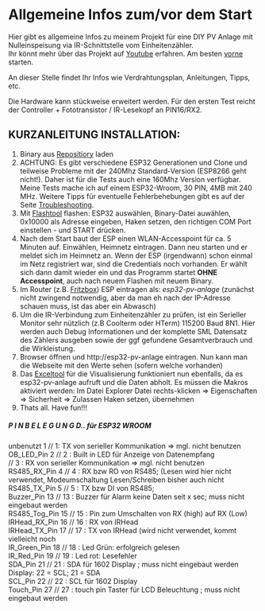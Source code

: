 # Allgemeine Infos zum/vor dem Start #
Hier gibt es allgemeine Infos zu meinem Projekt für eine DIY PV Anlage mit Nulleinspeisung via IR-Schnittstelle vom Einheitenzähler.  
Ihr könnt mehr über das Projekt auf [Youtube](https://www.youtube.com/@ichbaupv8402) erfahren. Am besten [vorne](https://www.youtube.com/watch?v=iOFwGEbs9Tw) starten.  

An dieser Stelle findet Ihr Infos wie Verdrahtungsplan, Anleitungen, Tipps, etc.  

Die Hardware kann stückweise erweitert werden. Für den ersten Test reicht der Controller + Fototransistor / IR-Lesekopf an PIN16/RX2.

## KURZANLEITUNG INSTALLATION: ##
1. Binary aus [Repositiory](https://github.com/IchBauPV/2.ESP32-PV-Controller-Binaries)  laden  
2. ACHTUNG: Es gibt verschiedene ESP32 Generationen und Clone und teilweise Probleme mit der 240Mhz Standard-Version (ESP8266 geht nicht!). Daher ist für die Tests auch eine 160Mhz Version verfügbar. Meine Tests mache ich auf einem ESP32-Wroom, 30 PIN, 4MB mit 240 MHz. Weitere Tipps für eventuelle Fehlerbehebungen gibt es auf der Seite [Troubleshooting](https://github.com/IchBauPV/2.ESP32-PV-Controller-Binaries/blob/main/Troubleshooting.md).
4. Mit [Flashtool](https://www.espressif.com/en/support/download/other-tools?keys=&field_type_tid%5B%5D=13) flashen: ESP32 auswählen, Binary-Datei auwählen, 0x10000 als Adresse eingeben, Haken setzen, den richtigen COM Port einstellen - und START drücken.
5. Nach dem Start baut der ESP einen WLAN-Accesspoint für ca. 5 Minuten auf. Einwählen, Heimnetz eintragen. Dann neu starten und er meldet sich im Heimnetz an.   Wenn der ESP (irgendwann) schon einmal im Netz registriert war, sind die Credentials noch vorhanden. Er wählt sich dann damit wieder ein und das Programm startet **OHNE Accesspoint**, auch nach neuem Flashen mit neuem Binary.
6. Im Router (z.B. [Fritzbox](https://github.com/IchBauPV/1.Infos-zu-Beginn/blob/main/Einstellung-Fritzbox.md)) ESP eintragen als: *esp32-pv-anlage* (zunächst nicht zwingend notwendig, aber da man eh nach der IP-Adresse schauen muss, ist das aber ein Abwasch)  
7. Um die IR-Verbindung zum Einheitenzähler zu prüfen, ist ein Serieller Monitor sehr nützlich (z.B Coolterm oder HTerm) 115200 Baud 8N1. Hier werden auch Debug Informationen und der komplette SML Datensatz des Zählers ausgeben sowie der ggf gefundene Gesamtverbrauch und die Wirkleistung.  
8. Browser öffnen und http://esp32-pv-anlage eintragen. Nun kann man die Webseite mit den Werte sehen (sofern welche vorhanden)
9. Das [Exceltool](https://github.com/IchBauPV/3.Zusatzsoftware) für die Visualisierung funktioniert nun ebenfalls, da es esp32-pv-anlage aufruft und die Daten abholt.  Es müssen die Makros aktiviert werden: Im Datei Explorer Datei rechts-klicken => Eigenschaften => Sicherheit => Zulassen Haken setzen, übernehmen
10. Thats all. Have fun!!!


##### P I N B E L E G U N G  D..   für ESP32 WROOM  ######

  unbenutzt     1              //   1: TX von serieller Kommunikation => mgl. nicht benutzen  
 OB_LED_Pin     2              //  2 : Built in LED für Anzeige von Datenempfang  
                                      //  3 : RX von serieller Kommunikation => mgl. nicht benutzen  
 RS485_RX_Pin   4              //  4 : RX bzw RO von RS485; (Lesen wird hier nicht verwendet, Modeumschaltung Lesen/Schreiben bisher auch nicht  
 RS485_TX_Pin   5              //  5 : TX bzw DI von  RS485;  
 Buzzer_Pin    13              // 13 : Buzzer für Alarm keine Daten seit x sec; muss nicht eingebaut werden  
 RS485_Tog_Pin 15              // 15 : Pin zum Umschalten von RX (high) auf RX (Low)  
 IRHead_RX_Pin 16              // 16 : RX von IRHead  
 IRHead_TX_Pin 17              // 17 : TX von IRHead (wird nicht verwendet, kommt vielleicht noch  
 IR_Green_Pin  18              // 18 : Led Grün: erfolgreich gelesen  
 IR_Red_Pin    19              // 19 : Led rot: Lesefehler  
 SDA_Pin       21              // 21 : SDA für 1602 Display   ; muss nicht eingebaut werden    Display: 22 = SCL; 21 = SDA  
 SCL_Pin       22              // 22 : SCL für 1602 Display  
 Touch_Pin     27              // 27 : touch pin Taster für LCD Beleuchtung  ; muss nicht eingebaut werden  
